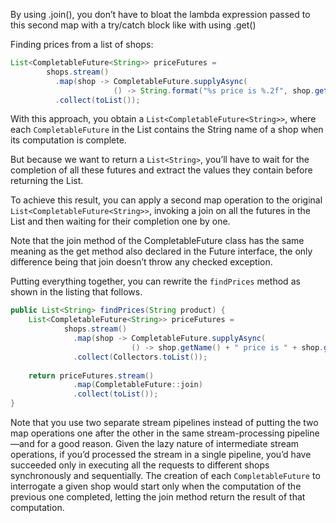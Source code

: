 By using .join(), you don’t have to bloat the lambda expression passed to this second map with a try/catch block like with using .get()

Finding prices from a list of shops:

```java
List<CompletableFuture<String>> priceFutures =
        shops.stream()
          .map(shop -> CompletableFuture.supplyAsync(
                       () -> String.format("%s price is %.2f", shop.getName(), shop.getPrice(product))))
          .collect(toList());
```

With this approach, you obtain a `List<CompletableFuture<String>>`, where each `CompletableFuture` in the List contains the String name of a shop when its computation is complete. 

But because we want to return a `List<String>`, you’ll have to wait for the completion of all these futures and extract the values they contain before returning the List.

To achieve this result, you can apply a second map operation to the original `List<CompletableFuture<String>>`, invoking a join on all the futures in the List and then waiting for their completion one by one. 

Note that the join method of the CompletableFuture class has the same meaning as the get method also declared in the Future interface, the only difference being that join doesn’t throw any checked exception. 

Putting everything together, you can rewrite the `findPrices` method as shown in the listing that follows.

```java
public List<String> findPrices(String product) {
    List<CompletableFuture<String>> priceFutures =
            shops.stream()
              .map(shop -> CompletableFuture.supplyAsync(
                           () -> shop.getName() + " price is " + shop.getPrice(product)))
              .collect(Collectors.toList());
    
    return priceFutures.stream()
              .map(CompletableFuture::join) 
              .collect(toList());
}
```

Note that you use two separate stream pipelines instead of putting the two map operations one after the other in the same stream-processing pipeline—and for a good reason. Given the lazy nature of intermediate stream operations, if you’d processed the stream in a single pipeline, you’d have succeeded only in executing all the requests to different shops synchronously and sequentially. The creation of each `CompletableFuture` to interrogate a given shop would start only when the computation of the previous one completed, letting the join method return the result of that computation.
